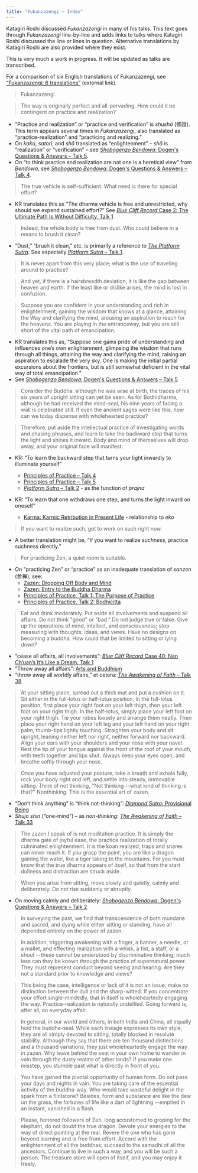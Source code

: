 ```yaml
---
title: "Fukanzazengi – Index"
---
```


Katagiri Roshi discussed *Fukanzazengi* in many of his talks. This text goes through *Fukanzazengi* line-by-line and adds links to talks where Katagiri Roshi discussed the line or lines in question. Alternative translations by Katagiri Roshi are also provided where they exist. 

This is very much a work in progress. It will be updated as talks are transcribed.

For a comparison of six English translations of Fukanzazengi, see [“Fukanzazengi: 6 translations”](https://zendogen.es/textos-zen-pdf/Fukanzazengi-6-translations.pdf) (external link).


> Fukanzazengi

> The way is originally perfect and all-pervading. How could it be contingent on practice and realization? 

- “Practice and realization” or “practice and verification” is *shushō* (修證). This term appears several times in *Fukanzazengi*, also translated as “practice-realization” and “practicing and realizing.”
- On *kaku*, *satori*, and *shō* translated as “enlightenment”  – *shō* is “realization” or “verification” – see [*Shobogenzo Bendowa*: Dogen's Questions & Answers – Talk 5](1987-03-15-Bendowa-Talk-5).
- On “to think practice and realization are not one is a heretical view” from *Bendowa*, see [*Shobogenzo Bendowa*: Dogen's Questions & Answers – Talk 4](1987-03-14-Bendowa-Talk-4).

> The true vehicle is self-sufficient. What need is there for special effort? 

- KR translates this as “The dharma vehicle is free and unrestricted, why should we expend sustained effort?” See [*Blue Cliff Record* Case 2: The Ultimate Path Is Without Difficulty, Talk 1](1980-01-19-Blue-Cliff-Record-Case-2-Talk-1)

> Indeed, the whole body is free from dust. Who could believe in a means to brush it clean? 

- “Dust,” “brush it clean,” etc. is primarily a reference to [*The Platform Sutra*](platform-sutra). See especially [*Platform Sutra* – Talk 1](1987-03-06-Platform-Sutra-Talk-1).

> It is never apart from this very place; what is the use of traveling around to practice? 

> And yet, if there is a hairsbreadth deviation, it is like the gap between heaven and earth. If the least like or dislike arises, the mind is lost in confusion. 

> Suppose you are confident in your understanding and rich in enlightenment, gaining the wisdom that knows at a glance, attaining the Way and clarifying the mind, arousing an aspiration to reach for the heavens. You are playing in the entranceway, but you are still short of the vital path of emancipation.

- KR translates this as, “Suppose one gains pride of understanding and influences one’s own enlightenment, glimpsing the wisdom that runs through all things, attaining the way and clarifying the mind, raising an aspiration to escalade the very sky. One is making the initial partial excursions about the frontiers, but is still somewhat deficient in the vital way of total emancipation.”
- See [*Shobogenzo Bendowa*: Dogen's Questions & Answers – Talk 5](https://katagiritranscripts.net/1987-03-15-Bendowa-Talk-5)

> Consider the Buddha: although he was wise at birth, the traces of his six years of upright sitting can yet be seen. As for Bodhidharma, although he had received the mind-seal, his nine years of facing a wall is celebrated still. If even the ancient sages were like this, how can we today dispense with wholehearted practice?

> Therefore, put aside the intellectual practice of investigating words and chasing phrases, and learn to take the backward step that turns the light and shines it inward. Body and mind of themselves will drop away, and your original face will manifest. 

- KR: “To learn the backward step that turns your light inwardly to illuminate yourself”
   - [Principles of Practice – Talk 4](1986-03-22-Principles-of-Practice-Talk-4)
   - [Principles of Practice – Talk 5](1986-03-23-Principles-of-Practice-Talk-5)
   - [*Platform Sutra* – Talk 2](1987-03-20-Platform-Sutra-Talk-2) - as the function of *prajna*

- KR: “To learn that one withdraws one step, and turns the light inward on oneself”
   - [Karma: Karmic Retribution in Present Life](1980-07-10-Karmic-Retribution-in-Present-Life) - relationship to *eko*

> If you want to realize such, get to work on such right now.

- A better translation might be, “If you want to realize *suchness*, practice suchness directly.”

> For practicing Zen, a quiet room is suitable. 

- On “practicing Zen” or “practice” as an inadequate translation of *sanzen* (参禅), see:
   - [Zazen: Dropping Off Body and Mind](1987-01-24-Zazen-Dropping-Off-Body-and-Mind)
   - [Zazen: Entry to the Buddha Dharma](1987-03-07-Zazen-Entry-to-the-Buddha-Dharma)
   - [Principles of Practice, Talk 1: The Purpose of Practice](1986-03-19-Principles-of-Practice-Talk-1)
   - [Principles of Practice, Talk 2: Bodhicitta](1986-03-20-Principles-of-Practice-Talk-2)

> Eat and drink moderately. Put aside all involvements and suspend all affairs. Do not think "good" or "bad." Do not judge true or false. Give up the operations of mind, intellect, and consciousness; stop measuring with thoughts, ideas, and views. Have no designs on becoming a buddha. How could that be limited to sitting or lying down?

- “cease all affairs, all involvements”: [*Blue Cliff Record* Case 40: Nan Ch’uan’s It’s Like a Dream, Talk 1](1983-01-26-Blue-Cliff-Record-Case-40-Talk-1)
- “Throw away all affairs”: [Arts and Buddhism](1983-10-29-Arts-and-Buddhism)
- “throw away all worldly affairs,” et cetera: [*The Awakening of Faith* – Talk 38](1986-05-02-Awakening-of-Faith-Talk-38)

> At your sitting place, spread out a thick mat and put a cushion on it. Sit either in the full-lotus or half-lotus position. In the full-lotus position, first place your right foot on your left thigh, then your left foot on your right thigh. In the half-lotus, simply place your left foot on your right thigh. Tie your robes loosely and arrange them neatly. Then place your right hand on your left leg and your left hand on your right palm, thumb-tips lightly touching. Straighten your body and sit upright, leaning neither left nor right, neither forward nor backward. Align your ears with your shoulders and your nose with your navel. Rest the tip of your tongue against the front of the roof of your mouth, with teeth together and lips shut. Always keep your eyes open, and breathe softly through your nose.

> Once you have adjusted your posture, take a breath and exhale fully, rock your body right and left, and settle into steady, immovable sitting. Think of not thinking, "Not thinking --what kind of thinking is that?" Nonthinking. This is the essential art of zazen.

- “Don’t think anything” is “think not-thinking”: [*Diamond Sutra*: Provisional Being](1979-07-25-Diamond-Sutra-Provisional-Being)
- *Shujo shin* (“one-mind”) – as *non-thinking*: [*The Awakening of Faith* – Talk 33](1986-03-07-Awakening-of-Faith-Talk-33)

> The zazen I speak of is not meditation practice. It is simply the dharma gate of joyful ease, the practice realization of totally culminated enlightenment. It is the koan realized; traps and snares can never reach it. If you grasp the point, you are like a dragon gaining the water, like a tiger taking to the mountains. For you must know that the true dharma appears of itself, so that from the start dullness and distraction are struck aside.

> When you arise from sitting, move slowly and quietly, calmly and deliberately. Do not rise suddenly or abruptly. 

- On moving calmly and deliberately: [*Shobogenzo Bendowa*: Dogen's Questions & Answers – Talk 2](1987-03-12-Bendowa-Talk-2)

> In surveying the past, we find that transcendence of both mundane and sacred, and dying while either sitting or standing, have all depended entirely on the power of zazen.

> In addition, triggering awakening with a finger, a banner, a needle, or a mallet, and effecting realization with a whisk, a fist, a staff, or a shout --these cannot be understood by discriminative thinking; much less can they be known through the practice of supernatural power. They must represent conduct beyond seeing and hearing. Are they not a standard prior to knowledge and views?

> This being the case, intelligence or lack of it is not an issue; make no distinction between the dull and the sharp-witted. If you concentrate your effort single-mindedly, that in itself is wholeheartedly engaging the way.
Practice-realization is naturally undefiled. Going forward is, after all, an everyday affair.

> In general, in our world and others, in both India and China, all equally hold the buddha-seal. While each lineage expresses its own style, they are all simply devoted to sitting, totally blocked in resolute stability. Although they say that there are ten thousand distinctions and a thousand variations, they just wholeheartedly engage the way in zazen. Why leave behind the seat in your own home to wander in vain through the dusty realms of other lands? If you make one misstep, you stumble past what is directly in front of you.

> You have gained the pivotal opportunity of human form. Do not pass your days and nights in vain. You are taking care of the essential activity of the buddha-way. Who would take wasteful delight in the spark from a flintstone? Besides, form and substance are like the dew on the grass, the fortunes of life like a dart of lightning --emptied in an instant, vanished in a flash.

> Please, honored followers of Zen, long accustomed to groping for the elephant, do not doubt the true dragon. Devote your energies to the way of direct pointing at the real. Revere the one who has gone beyond learning and is free from effort. Accord with the enlightenment of all the buddhas; succeed to the samadhi of all the ancestors. Continue to live in such a way, and you will be such a person. The treasure store will open of itself, and you may enjoy it freely.